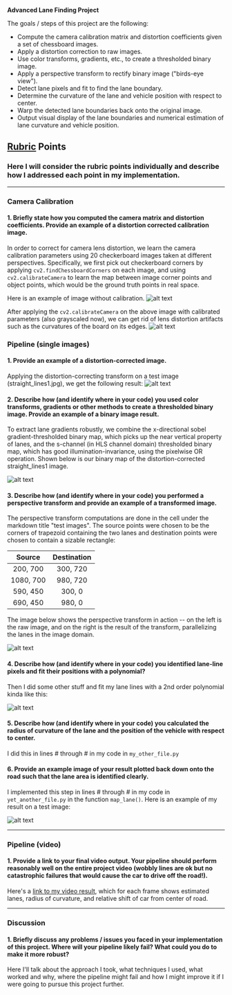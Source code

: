 
**Advanced Lane Finding Project**

The goals / steps of this project are the following:

* Compute the camera calibration matrix and distortion coefficients given a set of chessboard images.
* Apply a distortion correction to raw images.
* Use color transforms, gradients, etc., to create a thresholded binary image.
* Apply a perspective transform to rectify binary image ("birds-eye view").
* Detect lane pixels and fit to find the lane boundary.
* Determine the curvature of the lane and vehicle position with respect to center.
* Warp the detected lane boundaries back onto the original image.
* Output visual display of the lane boundaries and numerical estimation of lane curvature and vehicle position.

[//]: # (Image References)

[image_cam_bef]: ./camera_cal/calibration4.jpg "Distorted"
[image_cam_now]: ./camera_cal/calibration4_undist.jpg "Undistorted"
[image_road]: ./test_images/straight_lines1_rgb_undist.jpg "Road Transformed"
[image_binary]: ./test_images/straight_lines1_binary.jpg "Binary Example"
[warped]: ./test_images/warped.jpg "Warp Example"
[image5]: ./examples/color_fit_lines.jpg "Fit Visual"
[image6]: ./examples/example_output.jpg "Output"
[video1]: ./project_video.mp4 "Video"

## [Rubric](https://review.udacity.com/#!/rubrics/571/view) Points

### Here I will consider the rubric points individually and describe how I addressed each point in my implementation.  

---

### Camera Calibration

#### 1. Briefly state how you computed the camera matrix and distortion coefficients. Provide an example of a distortion corrected calibration image.

In order to correct for camera lens distortion, we learn the camera calibration parameters using 20 checkerboard images taken at different perspectives. Specifically, we first pick out checkerboard corners by applying `cv2.findChessboardCorners` on each image, and using `cv2.calibrateCamera` to learn the map between image corner points and object points, which would be the ground truth points in real space.

Here is an example of image without calibration.
![alt text][image_cam_bef]

After applying the `cv2.calibrateCamera` on the above image with calibrated parameters (also grayscaled now), we can get rid of lens distortion artifacts such as the curvatures of the board on its edges.
![alt text][image_cam_now]


### Pipeline (single images)

#### 1. Provide an example of a distortion-corrected image.

Applying the distortion-correcting transform on a test image (straight_lines1.jpg), we get the following result:
![alt text][image_road]

#### 2. Describe how (and identify where in your code) you used color transforms, gradients or other methods to create a thresholded binary image.  Provide an example of a binary image result.

To extract lane gradients robustly, we combine the x-directional sobel gradient-thresholded binary map, which picks up the near vertical property of lanes, and the s-channel (in HLS channel domain) thresholded binary map, which has good illumination-invariance, using the pixelwise OR operation. Shown below is our binary map of the distortion-corrected straight_lines1 image.

![alt text][image_binary]

#### 3. Describe how (and identify where in your code) you performed a perspective transform and provide an example of a transformed image.

The perspective transform computations are done in the cell under the markdown title "test images".
The source points were chosen to be the corners of trapezoid containing the two lanes and destination points were chosen to contain a sizable rectangle:

| Source        | Destination   | 
|:-------------:|:-------------:| 
| 200, 700      | 300, 720        | 
| 1080, 700      | 980, 720      |
| 590, 450     | 300, 0      |
| 690, 450      | 980, 0 |

The image below shows the perspective transform in action -- on the left is the raw image, and on the right is the result of the transform, parallelizing the lanes in the image domain.

![alt text][warped]

#### 4. Describe how (and identify where in your code) you identified lane-line pixels and fit their positions with a polynomial?

Then I did some other stuff and fit my lane lines with a 2nd order polynomial kinda like this:

![alt text][image5]

#### 5. Describe how (and identify where in your code) you calculated the radius of curvature of the lane and the position of the vehicle with respect to center.

I did this in lines # through # in my code in `my_other_file.py`

#### 6. Provide an example image of your result plotted back down onto the road such that the lane area is identified clearly.

I implemented this step in lines # through # in my code in `yet_another_file.py` in the function `map_lane()`.  Here is an example of my result on a test image:

![alt text][image6]

---

### Pipeline (video)

#### 1. Provide a link to your final video output.  Your pipeline should perform reasonably well on the entire project video (wobbly lines are ok but no catastrophic failures that would cause the car to drive off the road!).

Here's a [link to my video result](./project_video_test.mp4), which for each frame shows estimated lanes, radius of curvature, and relative shift of car from center of road.

---

### Discussion

#### 1. Briefly discuss any problems / issues you faced in your implementation of this project.  Where will your pipeline likely fail?  What could you do to make it more robust?

Here I'll talk about the approach I took, what techniques I used, what worked and why, where the pipeline might fail and how I might improve it if I were going to pursue this project further.  
